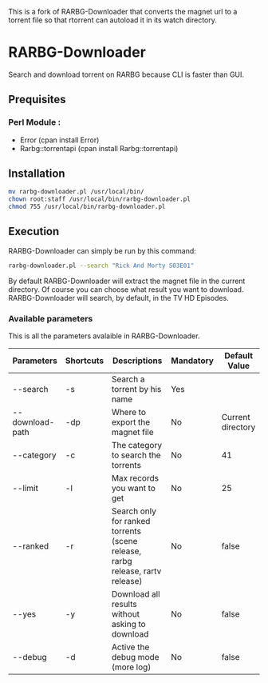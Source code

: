 This is a fork of RARBG-Downloader that converts the magnet url to a
torrent file so that rtorrent can autoload it in its watch directory.

# RARBG-Downloader
Search and download torrent on RARBG because CLI is faster than GUI.

## Prequisites

### Perl Module :
* Error (cpan install Error)
* Rarbg::torrentapi (cpan install Rarbg::torrentapi)

## Installation

```sh
mv rarbg-downloader.pl /usr/local/bin/
chown root:staff /usr/local/bin/rarbg-downloader.pl
chmod 755 /usr/local/bin/rarbg-downloader.pl
```

## Execution

RARBG-Downloader can simply be run by this command:

```sh
rarbg-downloader.pl --search "Rick And Morty S03E01"
```
By default RARBG-Downloader will extract the magnet file in the current directory. Of course you can choose what result you want to download. RARBG-Downloader will search, by default, in the TV HD Episodes.

### Available parameters
This is all the parameters avalaible in RARBG-Downloader.

| Parameters        | Shortcuts | Descriptions  | Mandatory | Default Value |
|-------------------|-----------|---------------|-----------|---------------|
| --search          | -s        | Search a torrent by his name     | Yes | |
| --download-path   | -dp       | Where to export the magnet file  | No | Current directory |
| --category        | -c        | The category to search the torrents  | No | 41 |
| --limit           | -l        | Max records you want to get  | No | 25 |
| --ranked          | -r        | Search only for ranked torrents (scene release, rarbg release, rartv release)  | No | false |
| --yes             | -y        | Download all results without asking to download   | No | false |
| --debug           | -d        | Active the debug mode (more log)   | No | false |
